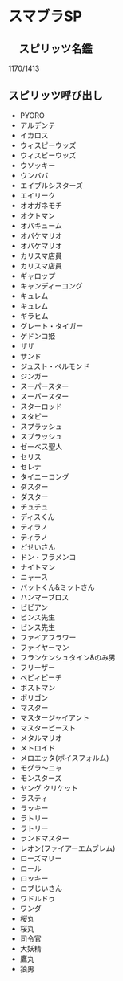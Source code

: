 # スマブラSP
## 　スピリッツ名鑑
1170/1413

## スピリッツ呼び出し
* PYORO
* アルデンテ
* イカロス
* ウィスピーウッズ
* ウィスピーウッズ
* ウソッキー
* ウンババ
* エイブルシスターズ
* エイリーク
* オオガネモチ
* オクトマン
* オバキューム
* オバケマリオ
* オバケマリオ
* カリスマ店員
* カリスマ店員
* ギャロップ
* キャンディーコング
* キュレム
* キュレム
* ギラヒム
* グレート・タイガー
* ゲドンコ姫
* ザザ
* サンド
* ジュスト・ベルモンド
* ジンガー
* スーパースター
* スーパースター
* スターロッド
* スタピー
* スプラッシュ
* スプラッシュ
* ゼーベス聖人
* セリス
* セレナ
* タイニーコング
* ダスター
* ダスター
* チュチュ
* ディスくん
* ティラノ
* ティラノ
* どせいさん
* ドン・フラメンコ
* ナイトマン
* ニャース
* バットくん&ミットさん 
* ハンマーブロス
* ビビアン
* ビンス先生
* ビンス先生
* ファイアフラワー
* ファイヤーマン
* フランケンシュタイン&のみ男
* フリーザー
* ベビィピーチ
* ポストマン
* ポリゴン
* マスター
* マスタージャイアント
* マスタービースト
* メタルマリオ
* メトロイド
* メロエッタ(ボイスフォルム)
* モグラ〜ニャ
* モンスターズ
* ヤング クリケット
* ラスティ
* ラッキー
* ラトリー
* ラトリー
* ランドマスター
* レオン(ファイアーエムブレム)
* ローズマリー
* ロール
* ロッキー
* ロブじいさん
* ワドルドゥ
* ワンダ
* 桜丸
* 桜丸
* 司令官
* 大妖精
* 鷹丸
* 狼男